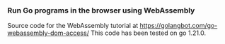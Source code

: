 ### Run Go programs in the browser using WebAssembly
Source code for the WebAssembly tutorial at https://golangbot.com/go-webassembly-dom-access/
This code has been tested on go 1.21.0.
